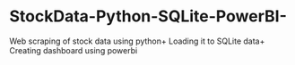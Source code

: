 # StockData-Python-SQLite-PowerBI-
Web scraping of stock data using python+ Loading it to SQLite data+ Creating dashboard using powerbi
